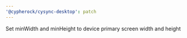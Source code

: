 ```yaml
---
'@cypherock/cysync-desktop': patch
---
```


Set minWidth and minHeight to device primary screen width and height
